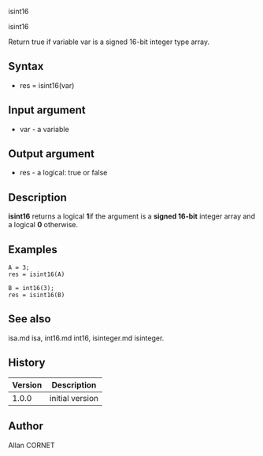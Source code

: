 



isint16


isint16

Return true if variable var is a signed 16-bit integer type array.

## Syntax

- res = isint16(var)

## Input argument

 - var - a variable

## Output argument

 - res - a logical: true or false

## Description

<b>isint16</b> returns a logical <b>1</b>if the argument is a <b>signed 16-bit</b> integer array and a logical <b>0</b> otherwise.

## Examples

```Nelson
A = 3;
res = isint16(A)
```
```Nelson
B = int16(3);
res = isint16(B)
```

## See also

isa.md isa, int16.md int16, isinteger.md isinteger.
## History

|Version|Description|
|------|------|
|1.0.0|initial version|


## Author

Allan CORNET




